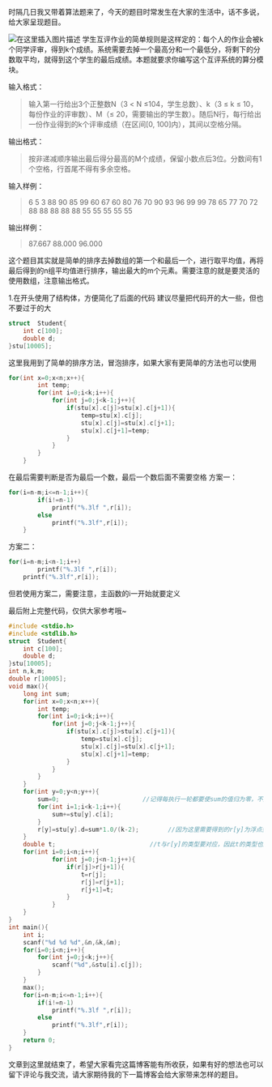 ﻿时隔几日我又带着算法题来了，今天的题目时常发生在大家的生活中，话不多说，给大家呈现题目。

![在这里插入图片描述](https://img-blog.csdnimg.cn/93f27f86762b48be88d241c1a189328d.png?x-oss-process=image/watermark,type_d3F5LXplbmhlaQ,shadow_50,text_Q1NETiBA5piv5LiA5biG5ZOm77yB,size_16,color_FFFFFF,t_70,g_se,x_16)
学生互评作业的简单规则是这样定的：每个人的作业会被k个同学评审，得到k个成绩。系统需要去掉一个最高分和一个最低分，将剩下的分数取平均，就得到这个学生的最后成绩。本题就要求你编写这个互评系统的算分模块。

输入格式：

> 输入第一行给出3个正整数N（3 < N ≤104，学生总数）、k（3 ≤ k ≤ 10，每份作业的评审数）、M（≤ 20，需要输出的学生数）。随后N行，每行给出一份作业得到的k个评审成绩（在区间[0, 100]内），其间以空格分隔。

输出格式：

> 按非递减顺序输出最后得分最高的M个成绩，保留小数点后3位。分数间有1个空格，行首尾不得有多余空格。

输入样例：

> 6 5 3
88 90 85 99 60
67 60 80 76 70
90 93 96 99 99
78 65 77 70 72
88 88 88 88 88
55 55 55 55 55

输出样例：

> 87.667 88.000 96.000

这个题目其实就是简单的排序去掉数组的第一个和最后一个，进行取平均值，再将最后得到的n组平均值进行排序，输出最大的m个元素。需要注意的就是要灵活的使用数组，注意输出格式。


1.在开头使用了结构体，方便简化了后面的代码
建议尽量把代码开的大一些，但也不要过于的大
```c
struct  Student{
	int c[100];
	double d;
}stu[10005];
```

这里我用到了简单的排序方法，冒泡排序，如果大家有更简单的方法也可以使用

```c
for(int x=0;x<n;x++){
		int temp;
		for(int i=0;i<k;i++){
			for(int j=0;j<k-1;j++){
				if(stu[x].c[j]>stu[x].c[j+1]){
					temp=stu[x].c[j];
					stu[x].c[j]=stu[x].c[j+1];
					stu[x].c[j+1]=temp;
				}
			}
		}
	}
```

在最后需要判断是否为最后一个数，最后一个数后面不需要空格
方案一：
```c
for(i=n-m;i<=n-1;i++){
		if(i!=n-1)
			printf("%.3lf ",r[i]);
		else
			printf("%.3lf",r[i]);
	}
```
方案二：

```c
for(i=n-m;i<n-1;i++)
		printf("%.3lf ",r[i]);
	printf("%.3lf",r[i]);
```
但若使用方案二，需要注意，主函数的i一开始就要定义


最后附上完整代码，仅供大家参考哦~
```c
#include <stdio.h>
#include <stdlib.h>
struct  Student{
	int c[100];
	double d;
}stu[10005];
int n,k,m;
double r[10005];
void max(){
	long int sum;
	for(int x=0;x<n;x++){
		int temp;
		for(int i=0;i<k;i++){
			for(int j=0;j<k-1;j++){
				if(stu[x].c[j]>stu[x].c[j+1]){
					temp=stu[x].c[j];
					stu[x].c[j]=stu[x].c[j+1];
					stu[x].c[j+1]=temp;
				}
			}
		}
	}
	for(int y=0;y<n;y++){
		sum=0;                       //记得每执行一轮都要使sum的值归为零，不然会影响下一轮的执行
		for(int i=1;i<k-1;i++){
			sum+=stu[y].c[i];
		}
		r[y]=stu[y].d=sum*1.0/(k-2);        //因为这里需要得到的r[y]为浮点型，所以要记得sum*1.0
	}
	double t;                          //t与r[y]的类型要对应，因此t的类型也应为浮点型
	for(int i=0;i<n;i++){
			for(int j=0;j<n-1;j++){
				if(r[j]>r[j+1]){
					t=r[j];
					r[j]=r[j+1];
					r[j+1]=t;
				}
			}
	}
}
int main(){
	int i;
	scanf("%d %d %d",&n,&k,&m);
	for(i=0;i<n;i++){
		for(int j=0;j<k;j++){
			scanf("%d",&stu[i].c[j]);
		}
	}
	max();
	for(i=n-m;i<=n-1;i++){
		if(i!=n-1)
			printf("%.3lf ",r[i]);
		else
			printf("%.3lf",r[i]);
	}
	return 0;
} 
```
文章到这里就结束了，希望大家看完这篇博客能有所收获，如果有好的想法也可以留下评论与我交流，请大家期待我的下一篇博客会给大家带来怎样的题目。
